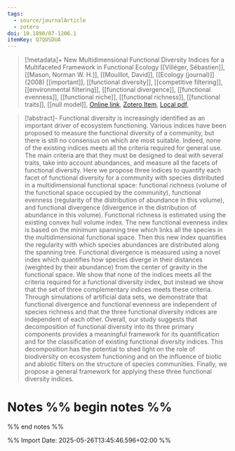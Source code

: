 ```yaml
---
tags:
  - source/journalArticle
  - zotero
doi: 10.1890/07-1206.1
itemKey: Q7QUSDUA
---
```

>[!metadata]+
> New Multidimensional Functional Diversity Indices for a Multifaceted Framework in Functional Ecology
> [[Villéger, Sébastien]], [[Mason, Norman W. H.]], [[Mouillot, David]], 
> [[Ecology (journal)]] (2008)
> [[important]], [[functional diversity]], [[competitive filtering]], [[environmental filtering]], [[functional divergence]], [[functional evenness]], [[functional niche]], [[functional richness]], [[functional traits]], [[null model]], 
> [Online link](https://onlinelibrary.wiley.com/doi/abs/10.1890/07-1206.1), [Zotero Item](zotero://select/library/items/Q7QUSDUA), [Local pdf](file://C:/Users/aburg/Documents/references/zotero/storage/X39X9TT3/Ecology%20-%202008%20-%20Villéger%20-%20NEW%20MULTIDIMENSIONAL%20FUNCTIONAL%20DIVERSITY%20INDICES%20FOR%20A%20MULTIFACETED%20FRAMEWORK%20IN%20FUNCTIONAL.pdf), 

>[!abstract]-
>Functional diversity is increasingly identified as an important driver of ecosystem functioning. Various indices have been proposed to measure the functional diversity of a community, but there is still no consensus on which are most suitable. Indeed, none of the existing indices meets all the criteria required for general use. The main criteria are that they must be designed to deal with several traits, take into account abundances, and measure all the facets of functional diversity. Here we propose three indices to quantify each facet of functional diversity for a community with species distributed in a multidimensional functional space: functional richness (volume of the functional space occupied by the community), functional evenness (regularity of the distribution of abundance in this volume), and functional divergence (divergence in the distribution of abundance in this volume). Functional richness is estimated using the existing convex hull volume index. The new functional evenness index is based on the minimum spanning tree which links all the species in the multidimensional functional space. Then this new index quantifies the regularity with which species abundances are distributed along the spanning tree. Functional divergence is measured using a novel index which quantifies how species diverge in their distances (weighted by their abundance) from the center of gravity in the functional space. We show that none of the indices meets all the criteria required for a functional diversity index, but instead we show that the set of three complementary indices meets these criteria. Through simulations of artificial data sets, we demonstrate that functional divergence and functional evenness are independent of species richness and that the three functional diversity indices are independent of each other. Overall, our study suggests that decomposition of functional diversity into its three primary components provides a meaningful framework for its quantification and for the classification of existing functional diversity indices. This decomposition has the potential to shed light on the role of biodiversity on ecosystem functioning and on the influence of biotic and abiotic filters on the structure of species communities. Finally, we propose a general framework for applying these three functional diversity indices.

# Notes %% begin notes %%

%% end notes %%




%% Import Date: 2025-05-26T13:45:46.596+02:00 %%
